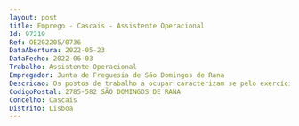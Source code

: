 ```yaml
--- 
layout: post
title: Emprego - Cascais - Assistente Operacional
Id: 97219
Ref: OE202205/0736
DataAbertura: 2022-05-23
DataFecho: 2022-06-03
Trabalho: Assistente Operacional
Empregador: Junta de Freguesia de São Domingos de Rana
Descricao: Os postos de trabalho a ocupar caracterizam se pelo exercício de funções na carreira e categoria de Assistente Operacional, grau de complexidade 1, tal como descrito no anexo a que se refere o n.º 2 do artigo 88.º da LTFP, e de acordo com as atividades inerentes às funções de obras e infraestruturas – calceteiros e pedreiros (1) e cemitério (2), nomeadamente 1) Executar predominantemente as seguintes tarefas  • Manutenção e aplicabilidade de ferramentas manuais • Manutenção e aplicabilidade de ferramentas mecânicas elétricas • Limpeza dos espaços públicos • Colocação e manutenção de calçadas • Manutenção dos edifícios da Junta de Freguesia.2) Executar predominantemente as seguintes tarefas • Abertura e aterro de sepulturas, ao depósito e levamento dos restos mortais • Abertura da sepultura no momento da exumação e assegurar que o cadáver está totalmente decomposto • Colaborar nos pequenos trabalhos de reparação e de pintura do cemitério • Cuidar e manter o bom estado de limpeza e conservação de todos os espaços e das campas dos cemitérios.
CodigoPostal: 2785-582 SÃO DOMINGOS DE RANA
Concelho: Cascais
Distrito: Lisboa
--- 
```


